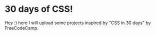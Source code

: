 # 30 days of CSS!
Hey :) here I will upload some projects inspired by "CSS in 30 days" by FreeCodeCamp.
